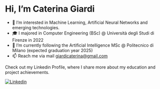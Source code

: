 # Hi, I’m Caterina Giardi
- 👀 I’m interested in Machine Learning, Artificial Neural Networks and emerging technologies.
- 🎓 I majored in Computer Engineering (BSc) @ Università degli Studi di Firenze in 2022
- 🌱 I’m currently following the Artificial Intelligence MSc @ Politecnico di Milano (expected graduation year 2025)
- 📫 Reach me via mail giardicaterina@gmail.com

Check out my Linkedin Profile, where I share more about my education and project achievements.

[![Linkedin](https://img.shields.io/badge/linked-in-369?style=for-the-badge&logo=linkedin&logoColor=white&color=blue)](https://www.linkedin.com/in/caterina-giardi-187a32301/)


<!---
categrd/categrd is a ✨ special ✨ repository because its `README.md` (this file) appears on your GitHub profile.
You can click the Preview link to take a look at your changes.
--->
